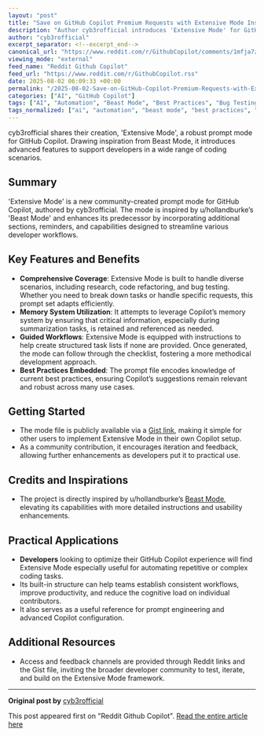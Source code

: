 ```yaml
---
layout: "post"
title: "Save on GitHub Copilot Premium Requests with Extensive Mode Inspired by Beast Mode"
description: "Author cyb3rofficial introduces 'Extensive Mode' for GitHub Copilot, inspired by Beast Mode. This enhanced prompt set improves task coverage, supports memory retention, and aids with workflows like research, refactoring, and bug testing. A gist link provides the mode file for integration and further use."
author: "cyb3rofficial"
excerpt_separator: <!--excerpt_end-->
canonical_url: "https://www.reddit.com/r/GithubCopilot/comments/1mfja7z/want_to_save_on_your_premium_request_well/"
viewing_mode: "external"
feed_name: "Reddit Github Copilot"
feed_url: "https://www.reddit.com/r/GithubCopilot.rss"
date: 2025-08-02 06:09:33 +00:00
permalink: "/2025-08-02-Save-on-GitHub-Copilot-Premium-Requests-with-Extensive-Mode-Inspired-by-Beast-Mode.html"
categories: ["AI", "GitHub Copilot"]
tags: ["AI", "Automation", "Beast Mode", "Best Practices", "Bug Testing", "Community", "Extensive Mode", "GitHub Copilot", "GPT 4.1", "Memory System", "Prompt Engineering", "Refactoring"]
tags_normalized: ["ai", "automation", "beast mode", "best practices", "bug testing", "community", "extensive mode", "github copilot", "gpt 4dot1", "memory system", "prompt engineering", "refactoring"]
---
```


cyb3rofficial shares their creation, 'Extensive Mode', a robust prompt mode for GitHub Copilot. Drawing inspiration from Beast Mode, it introduces advanced features to support developers in a wide range of coding scenarios.<!--excerpt_end-->

## Summary

'Extensive Mode' is a new community-created prompt mode for GitHub Copilot, authored by cyb3rofficial. The mode is inspired by u/hollandburke’s 'Beast Mode' and enhances its predecessor by incorporating additional sections, reminders, and capabilities designed to streamline various developer workflows.

## Key Features and Benefits

- **Comprehensive Coverage**: Extensive Mode is built to handle diverse scenarios, including research, code refactoring, and bug testing. Whether you need to break down tasks or handle specific requests, this prompt set adapts efficiently.
- **Memory System Utilization**: It attempts to leverage Copilot’s memory system by ensuring that critical information, especially during summarization tasks, is retained and referenced as needed.
- **Guided Workflows**: Extensive Mode is equipped with instructions to help create structured task lists if none are provided. Once generated, the mode can follow through the checklist, fostering a more methodical development approach.
- **Best Practices Embedded**: The prompt file encodes knowledge of current best practices, ensuring Copilot’s suggestions remain relevant and robust across many use cases.

## Getting Started

- The mode file is publicly available via a [Gist link](https://gist.github.com/cyberofficial/7603e5163cb3c6e1d256ab9504f1576f), making it simple for other users to implement Extensive Mode in their own Copilot setup.
- As a community contribution, it encourages iteration and feedback, allowing further enhancements as developers put it to practical use.

## Credits and Inspirations

- The project is directly inspired by u/hollandburke’s [Beast Mode](https://gist.github.com/burkeholland/88af0249c4b6aff3820bf37898c8bacf), elevating its capabilities with more detailed instructions and usability enhancements.

## Practical Applications

- **Developers** looking to optimize their GitHub Copilot experience will find Extensive Mode especially useful for automating repetitive or complex coding tasks.
- Its built-in structure can help teams establish consistent workflows, improve productivity, and reduce the cognitive load on individual contributors.
- It also serves as a useful reference for prompt engineering and advanced Copilot configuration.

## Additional Resources

- Access and feedback channels are provided through Reddit links and the Gist file, inviting the broader developer community to test, iterate, and build on the Extensive Mode framework.

---
**Original post by** [cyb3rofficial](https://www.reddit.com/user/cyb3rofficial)

This post appeared first on "Reddit Github Copilot". [Read the entire article here](https://www.reddit.com/r/GithubCopilot/comments/1mfja7z/want_to_save_on_your_premium_request_well/)

